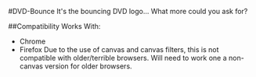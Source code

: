 #DVD-Bounce
It's the bouncing DVD logo...
What more could you ask for?

##Compatibility
Works With:
- Chrome
- Firefox
Due to the use of canvas and canvas filters, this is not compatible with older/terrible browsers. Will need to work one a non-canvas version for older browsers.